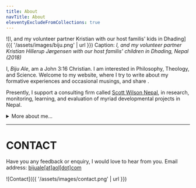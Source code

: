 ```yaml
---
title: About
navTitle: About
eleventyExcludeFromCollections: true
---
```


![I, and my volunteer partner Kristian with our host familis' kids in Dhading]({{ '/assets/images/biju.png' | url }})
Caption: _I, and my volunteer partner Kristian Hillerup Jørgensen with our host familis' children in Dhading, Nepal (2018)_

I, _Biju Ale_, am a John 3:16 Christian. I am interested in Philosophy, Theology, and Science. Welcome to my website, where I try to write about my formative experiences and occasional musings, and share .

Presently, I support a consulting firm called [Scott Wilson Nepal](https://swnepal.com.np/biju-ale/), in research, monitoring, learning, and evaluation of myriad developmental projects in Nepal. <details class="details-animated ">

<summary>More about me...</summary>

- I support humanitarian and educational causes.
- I believe naturalism, scientism, postmodernism, and critical theories are false worldviews.
- I love dogs.
- Some favourite authors: CS Lewis, JRR Tolkien, Richard Swinburne, Pascal, William L Craig, & J P Moreland.
- Some favourite musicians: Symphony X, Creed, Buckethead, Kenny G, Stravinsky, & Beethoven.
- My favorite shows are Batman Animated Series (1992), X-Men (1992), Full house (1987), Freaks & Geeks (1999), and Robert L. Kuhn's Closer to Truth.
- I am nostalgic about the lovely 90s and the early 2000s. Would it be possible bring 'em back and live in one?
- I also love to hike, bicycle, take pictures, play the guitar, and art-related activities: art, craft, and lettering.
- Me, elsewhere on the web: [Academia.edu](https://independent.academia.edu/BijuAle/), [LinkedIn](https://linkedin.com/in/bijuale/), [Facebook](https://fb.com/BijuAle), [Instagram](https://instagram.com/bijuale__)
</details>
<hr>

# CONTACT

Have you any feedback or enquiry, I would love to hear from you. Email address: <a href="mailto:bijuale@aol.com" target="_blank"    rel="noopener noreferrer"> bijuale[at]aol[dot]com</a>

![Contact]({{ '/assets/images/contact.png' | url }})
